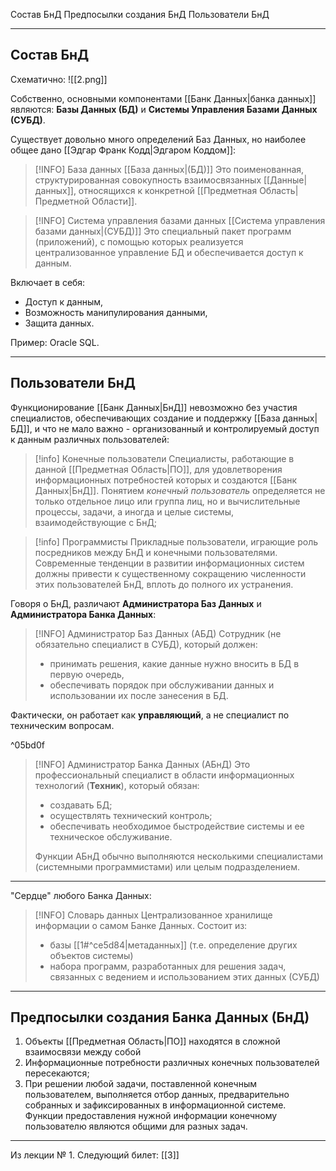 Состав БнД
Предпосылки создания БнД
Пользователи БнД

---
## Состав БнД

Схематично:
![[2.png]]

Собственно, основными компонентами [[Банк Данных|банка данных]] являются: **Базы Данных (БД)** и **Системы Управления Базами Данных (СУБД)**.

Существует довольно много определений Баз Данных, но наиболее общее дано [[Эдгар Франк Кодд|Эдгаром Коддом]]:
>[!INFO] База данных [[База данных|(БД)]]
>Это поименованная, структурированная совокупность взаимосвязанных [[Данные|данных]], относящихся к конкретной [[Предметная Область|Предметной Области]].

>[!INFO] Система управления базами данных [[Система управления базами данных|(СУБД)]]
>Это специальный пакет программ (приложений), с помощью которых реализуется централизованное управление БД и обеспечивается доступ к данным.

Включает в себя:
- Доступ к данным,
- Возможность манипулирования данными,
- Защита данных.

Пример: Oracle SQL.

---
## Пользователи БнД

Функционирование [[Банк Данных|БнД]] невозможно без участия специалистов, обеспечивающих создание и поддержку [[База данных|БД]], и что не мало важно - организованный и контролируемый доступ к данным различных пользователей:
 >[!info] Конечные пользователи
 >Cпециалисты, работающие в данной [[Предметная Область|ПО]], для удовлетворения информационных потребностей которых и создаются [[Банк Данных|БнД]].
 >Понятием *конечный пользователь* определяется не только отдельное лицо или группа лиц, но и вычислительные процессы, задачи, а иногда и целые системы, взаимодействующие с БнД;
 
>[!info] Программисты
>Прикладные пользователи, играющие роль посредников между БнД и конечными пользователями.
>Современные тенденции в развитии информационных систем должны привести к существенному сокращению численности этих пользователей БнД, вплоть до полного их устранения.

Говоря о БнД, различают **Администратора Баз Данных** и **Администратора Банка Данных**:

>[!INFO] Администратор Баз Данных (АБД)
>Сотрудник (не обязательно специалист в СУБД), который должен:
 >- принимать решения, какие данные нужно вносить в БД в первую очередь,
 >- обеспечивать порядок при обслуживании данных и использовании их после занесения в БД.
 >
Фактически, он работает как **управляющий**, а не специалист по техническим вопросам.

^05bd0f

>[!INFO] Администратор Банка Данных (АБнД)
> Это профессиональный специалист в области информационных технологий (**Техник**), который обязан:
> - создавать БД;
> - осуществлять технический контроль;
> - обеспечивать необходимое быстродействие системы и ее техническое обслуживание.
> 
> Функции АБнД обычно выполняются несколькими специалистами (системными программистами) или целым подразделением.

---

"Сердце" любого Банка Данных:
>[!INFO] Словарь данных
>Централизованное хранилище информации о самом Банке Данных. Состоит из:
>- базы [[1#^ce5d84|метаданных]] (т.е. определение других объектов системы) 
>- набора программ, разработанных для решения задач, связанных с ведением и использованием этих данных (СУБД)

---
## Предпосылки создания Банка Данных (БнД)

1) Объекты [[Предметная Область|ПО]] находятся в сложной взаимосвязи между собой
2) Информационные потребности различных конечных пользователей пересекаются;
3) При решении любой задачи, поставленной конечным пользователем, выполняется отбор данных, предварительно собранных и зафиксированных в информационной системе. Функции предоставления нужной информации конечному пользователю являются общими для разных задач.

---

Из лекции № 1.
Следующий билет: [[3]]
